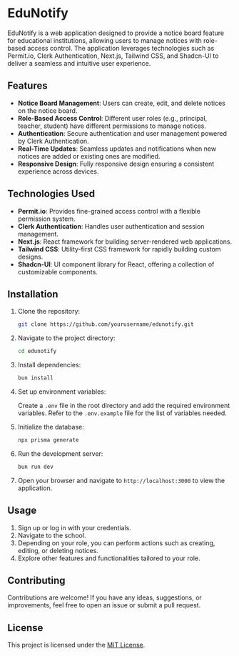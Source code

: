 # EduNotify

EduNotify is a web application designed to provide a notice board feature for educational institutions, allowing users to manage notices with role-based access control. The application leverages technologies such as Permit.io, Clerk Authentication, Next.js, Tailwind CSS, and Shadcn-UI to deliver a seamless and intuitive user experience.

## Features

- **Notice Board Management**: Users can create, edit, and delete notices on the notice board.
- **Role-Based Access Control**: Different user roles (e.g., principal, teacher, student) have different permissions to manage notices.
- **Authentication**: Secure authentication and user management powered by Clerk Authentication.
- **Real-Time Updates**: Seamless updates and notifications when new notices are added or existing ones are modified.
- **Responsive Design**: Fully responsive design ensuring a consistent experience across devices.

## Technologies Used

- **Permit.io**: Provides fine-grained access control with a flexible permission system.
- **Clerk Authentication**: Handles user authentication and session management.
- **Next.js**: React framework for building server-rendered web applications.
- **Tailwind CSS**: Utility-first CSS framework for rapidly building custom designs.
- **Shadcn-UI**: UI component library for React, offering a collection of customizable components.

## Installation

1. Clone the repository:

   ```bash
   git clone https://github.com/yourusername/edunotify.git
   ```

2. Navigate to the project directory:

   ```bash
   cd edunotify
   ```

3. Install dependencies:

   ```bash
   bun install
   ```

4. Set up environment variables:

   Create a `.env` file in the root directory and add the required environment variables. Refer to the `.env.example` file for the list of variables needed.

5. Initialize the database:

   ```bash
   npx prisma generate
   ```

6. Run the development server:

   ```bash
   bun run dev
   ```

7. Open your browser and navigate to `http://localhost:3000` to view the application.

## Usage

1. Sign up or log in with your credentials.
2. Navigate to the school.
3. Depending on your role, you can perform actions such as creating, editing, or deleting notices.
4. Explore other features and functionalities tailored to your role.

## Contributing

Contributions are welcome! If you have any ideas, suggestions, or improvements, feel free to open an issue or submit a pull request.

## License

This project is licensed under the [MIT License](LICENSE).
